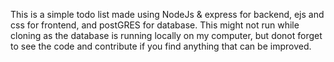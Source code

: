 This is a simple todo list made using NodeJs & express for backend, ejs and css for frontend, and postGRES for database. This might not run while cloning as the database is running locally on my computer, but donot forget to see the code and contribute if you find anything that can be improved.
